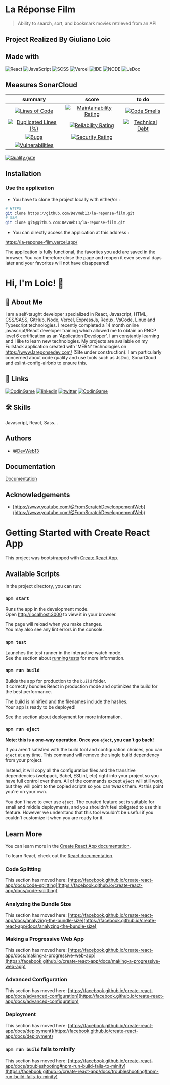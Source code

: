 
# La Réponse Film

> Ability to search, sort, and bookmark movies retrieved from an API

## Project Realized By Giuliano Loic
## Made with

![React](https://img.shields.io/badge/Framework-React-blue) 
![JavaScript](https://img.shields.io/badge/Language-JS-yellow) 
![SCSS](https://img.shields.io/badge/Style-SCSS-ff69b4) 
![Vercel](https://img.shields.io/badge/Deploy-Vercel-black) 
![IDE](https://img.shields.io/badge/IDE-VsCode-blue) 
![NODE](https://img.shields.io/badge/Node-v16.13.0-ff69b4) 
![JsDoc](https://img.shields.io/badge/Library-JsDoc-blueviolet)


## Measures SonarCloud

|                                                                                                              summary                                                                                                               |                                                                                                           score                                                                                                            |                                                                                                      to do                                                                                                      |
| :--------------------------------------------------------------------------------------------------------------------------------------------------------------------------------------------------------------------------------: | :------------------------------------------------------------------------------------------------------------------------------------------------------------------------------------------------------------------------: | :-------------------------------------------------------------------------------------------------------------------------------------------------------------------------------------------------------------: |
|              [![Lines of Code](https://sonarcloud.io/api/project_badges/measure?project=DevWeb13_la-reponse-film&metric=ncloc)](https://sonarcloud.io/summary/new_code?id=DevWeb13_la-reponse-film)              |  [![Maintainability Rating](https://sonarcloud.io/api/project_badges/measure?project=DevWeb13_la-reponse-film&metric=sqale_rating)](https://sonarcloud.io/summary/new_code?id=DevWeb13_la-reponse-film)  |  [![Code Smells](https://sonarcloud.io/api/project_badges/measure?project=DevWeb13_la-reponse-film&metric=code_smells)](https://sonarcloud.io/summary/new_code?id=DevWeb13_la-reponse-film)   |
| [![Duplicated Lines (%)](https://sonarcloud.io/api/project_badges/measure?project=DevWeb13_la-reponse-film&metric=duplicated_lines_density)](https://sonarcloud.io/summary/new_code?id=DevWeb13_la-reponse-film) | [![Reliability Rating](https://sonarcloud.io/api/project_badges/measure?project=DevWeb13_la-reponse-film&metric=reliability_rating)](https://sonarcloud.io/summary/new_code?id=DevWeb13_la-reponse-film) | [![Technical Debt](https://sonarcloud.io/api/project_badges/measure?project=DevWeb13_la-reponse-film&metric=sqale_index)](https://sonarcloud.io/summary/new_code?id=DevWeb13_la-reponse-film) |
|                   [![Bugs](https://sonarcloud.io/api/project_badges/measure?project=DevWeb13_la-reponse-film&metric=bugs)](https://sonarcloud.io/summary/new_code?id=DevWeb13_la-reponse-film)                   |    [![Security Rating](https://sonarcloud.io/api/project_badges/measure?project=DevWeb13_la-reponse-film&metric=security_rating)](https://sonarcloud.io/summary/new_code?id=DevWeb13_la-reponse-film)    |                                                                                                                                                                                                                 |
|        [![Vulnerabilities](https://sonarcloud.io/api/project_badges/measure?project=DevWeb13_la-reponse-film&metric=vulnerabilities)](https://sonarcloud.io/summary/new_code?id=DevWeb13_la-reponse-film)        |                                                                                                                                                                                                                            |

[![Quality gate](https://sonarcloud.io/api/project_badges/quality_gate?project=DevWeb13_la-reponse-film)](https://sonarcloud.io/summary/new_code?id=DevWeb13_la-reponse-film)


## Installation

### Use the application

* You have to clone the project locally with either/or :

```bash
# HTTPS
git clone https://github.com/DevWeb13/la-reponse-film.git
# SSH
git clone git@github.com:DevWeb13/la-reponse-film.git
```

* You can directly access the application at this address :

https://la-reponse-film.vercel.app/

The application is fully functional, the favorites you add are saved in the browser. You can therefore close the page and reopen it even several days later and your favorites will not have disappeared!

    
# Hi, I'm Loic! 👋


## 🚀 About Me
I am a self-taught developer specialized in React, Javascript, HTML, CSS/SASS, GitHub, Node, Vercel, ExpressJs, Redux, VsCode, Linux and Typescript technologies. I recently completed a 14 month online javascript/React developer training which allowed me to obtain an RNCP level 6 certification as an 'Application Developer'. I am constantly learning and I like to learn new technologies. My projects are available on my Fullstack application created with 'MERN' technologies on https://www.lareponsedev.com/ (Site under construction). I am particularly concerned about code quality and use tools such as JsDoc, SonarCloud and eslint-config-airbnb to ensure this.


## 🔗 Links
[![CodinGame](https://i.ibb.co/xSnNqcZ/La-Reponse-Dev-Logo150-150.png)](https://www.lareponsedev.com/)
[![linkedin](https://img.shields.io/badge/linkedin-0A66C2?style=for-the-badge&logo=linkedin&logoColor=white)](https://www.linkedin.com/in/loic-g-76968b219/)
[![twitter](https://img.shields.io/badge/twitter-1DA1F2?style=for-the-badge&logo=twitter&logoColor=white)](https://twitter.com/DeveloppementW1)
[![CodinGame](https://img.shields.io/static/v1?style=for-the-badge&message=CodinGame&color=222222&logo=CodinGame&logoColor=F2BB13&label=)](https://www.codingame.com/profile/4f9df2adc1f95abbab8380d47656ade10865463)

## 🛠 Skills
Javascript, React, Sass...

## Authors

- [@DevWeb13](https://github.com/DevWeb13)

## Documentation

[Documentation](/docs/index.html)

## Acknowledgements

 - [https://www.youtube.com/@FromScratchDeveloppementWeb](https://www.youtube.com/@FromScratchDeveloppementWeb)

# Getting Started with Create React App

This project was bootstrapped with [Create React App](https://github.com/facebook/create-react-app).

## Available Scripts

In the project directory, you can run:

### `npm start`

Runs the app in the development mode.\
Open [http://localhost:3000](http://localhost:3000) to view it in your browser.

The page will reload when you make changes.\
You may also see any lint errors in the console.

### `npm test`

Launches the test runner in the interactive watch mode.\
See the section about [running tests](https://facebook.github.io/create-react-app/docs/running-tests) for more information.

### `npm run build`

Builds the app for production to the `build` folder.\
It correctly bundles React in production mode and optimizes the build for the best performance.

The build is minified and the filenames include the hashes.\
Your app is ready to be deployed!

See the section about [deployment](https://facebook.github.io/create-react-app/docs/deployment) for more information.

### `npm run eject`

**Note: this is a one-way operation. Once you `eject`, you can't go back!**

If you aren't satisfied with the build tool and configuration choices, you can `eject` at any time. This command will remove the single build dependency from your project.

Instead, it will copy all the configuration files and the transitive dependencies (webpack, Babel, ESLint, etc) right into your project so you have full control over them. All of the commands except `eject` will still work, but they will point to the copied scripts so you can tweak them. At this point you're on your own.

You don't have to ever use `eject`. The curated feature set is suitable for small and middle deployments, and you shouldn't feel obligated to use this feature. However we understand that this tool wouldn't be useful if you couldn't customize it when you are ready for it.

## Learn More

You can learn more in the [Create React App documentation](https://facebook.github.io/create-react-app/docs/getting-started).

To learn React, check out the [React documentation](https://reactjs.org/).

### Code Splitting

This section has moved here: [https://facebook.github.io/create-react-app/docs/code-splitting](https://facebook.github.io/create-react-app/docs/code-splitting)

### Analyzing the Bundle Size

This section has moved here: [https://facebook.github.io/create-react-app/docs/analyzing-the-bundle-size](https://facebook.github.io/create-react-app/docs/analyzing-the-bundle-size)

### Making a Progressive Web App

This section has moved here: [https://facebook.github.io/create-react-app/docs/making-a-progressive-web-app](https://facebook.github.io/create-react-app/docs/making-a-progressive-web-app)

### Advanced Configuration

This section has moved here: [https://facebook.github.io/create-react-app/docs/advanced-configuration](https://facebook.github.io/create-react-app/docs/advanced-configuration)

### Deployment

This section has moved here: [https://facebook.github.io/create-react-app/docs/deployment](https://facebook.github.io/create-react-app/docs/deployment)

### `npm run build` fails to minify

This section has moved here: [https://facebook.github.io/create-react-app/docs/troubleshooting#npm-run-build-fails-to-minify](https://facebook.github.io/create-react-app/docs/troubleshooting#npm-run-build-fails-to-minify)
